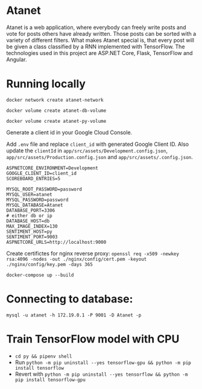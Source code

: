 # Atanet
Atanet is a web application, where everybody can freely write posts and vote for posts others have already written. Those posts can be sorted with a variety of different filters. What makes Atanet special is, that every post will be given a class classified by a RNN implemented with TensorFlow.
The technologies used in this project are ASP.NET Core, Flask, TensorFlow and Angular.

# Running locally
`docker network create atanet-network`

`docker volume create atanet-db-volume`

`docker volume create atanet-py-volume`

Generate a client id in your Google Cloud Console.

Add `.env` file and replace `client_id` with generated Google Client ID.
Also update the `clientId` in `app/src/assets/Development.config.json`, `app/src/assets/Production.config.json` and `app/src/assets/.config.json`.

```
ASPNETCORE_ENVIRONMENT=Development
GOOGLE_CLIENT_ID=client_id
SCOREBOARD_ENTRIES=5

MYSQL_ROOT_PASSWORD=password
MYSQL_USER=atanet
MYSQL_PASSWORD=password
MYSQL_DATABASE=Atanet
DATABASE_PORT=3306
# either db or ip
DATABASE_HOST=db
MAX_IMAGE_INDEX=130
SENTIMENT_HOST=py
SENTIMENT_PORT=9003
ASPNETCORE_URLS=http://localhost:9000
```

Create certifictes for nginx reverse proxy:
`openssl req -x509 -newkey rsa:4096 -nodes -out ./nginx/config/cert.pem -keyout ./nginx/config/key.pem -days 365`

`docker-compose up --build`

# Connecting to database:
`mysql -u atanet -h 172.19.0.1 -P 9001 -D Atanet -p`

# Train TensorFlow model with CPU
- `cd py && pipenv shell`
- Run `python -m pip uninstall --yes tensorflow-gpu && python -m pip install tensorflow`
- Revert with `python -m pip uninstall --yes tensorflow && python -m pip install tensorflow-gpu`
